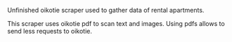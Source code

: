Unfinished oikotie scraper used to gather data of rental apartments.

This scraper uses oikotie pdf to scan text and images. Using pdfs allows to send less requests to oikotie.